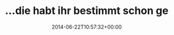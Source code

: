 ---
retweeted: false
source: <a href="http://mvilla.it/fenix" rel="nofollow">Fenix for Android</a>
entities:
  user_mentions: []
  urls: []
  symbols: []
  media:
  - expanded_url: https://twitter.com/bascht/status/480665888858054656/photo/1
    indices:
    - '71'
    - '93'
    url: http://t.co/Z1esi3GjsN
    media_url: http://pbs.twimg.com/media/BqurFDpIMAAyZnb.jpg
    id_str: '480665888610594816'
    id: '480665888610594816'
    media_url_https: https://pbs.twimg.com/media/BqurFDpIMAAyZnb.jpg
    sizes:
      small:
        w: '383'
        h: '680'
        resize: fit
      large:
        w: '540'
        h: '960'
        resize: fit
      thumb:
        w: '150'
        h: '150'
        resize: crop
      medium:
        w: '540'
        h: '960'
        resize: fit
    type: photo
    display_url: pic.twitter.com/Z1esi3GjsN
  hashtags: []
display_text_range:
- '0'
- '93'
favorite_count: '1'
id_str: '480665888858054656'
truncated: false
retweet_count: '1'
id: '480665888858054656'
possibly_sensitive: false
created_at: Sun Jun 22 10:57:32 +0000 2014
favorited: false
full_text: "…die habt ihr bestimmt schon genau so lange nicht mehr gehört wie ich."
lang: de
extended_entities:
  media:
  - expanded_url: https://twitter.com/bascht/status/480665888858054656/photo/1
    indices:
    - '71'
    - '93'
    url: http://t.co/Z1esi3GjsN
    media_url: http://pbs.twimg.com/media/BqurFDpIMAAyZnb.jpg
    id_str: '480665888610594816'
    id: '480665888610594816'
    media_url_https: https://pbs.twimg.com/media/BqurFDpIMAAyZnb.jpg
    sizes:
      small:
        w: '383'
        h: '680'
        resize: fit
      large:
        w: '540'
        h: '960'
        resize: fit
      thumb:
        w: '150'
        h: '150'
        resize: crop
      medium:
        w: '540'
        h: '960'
        resize: fit
    type: photo
    display_url: pic.twitter.com/Z1esi3GjsN
tags:
- pesos:twitter
date: '2014-06-22T10:57:32+00:00'
src: https://twitter.com/bascht/status/480665888858054656
original_url: https://twitter.com/bascht/status/480665888858054656
type: twitter_tweet
media_url: https://img.bascht.com/twitter/pbs.twimg.com/media/BqurFDpIMAAyZnb.jpg
text: "…die habt ihr bestimmt schon genau so lange nicht mehr gehört wie ich."
title: "…die habt ihr bestimmt schon ge"

---